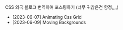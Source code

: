 
CSS 외국 블로그 번역하여 포스팅하기 (너무 귀찮은건 함정,,,,)

* [2023-06-07] Animating Css Grid
* [2023-06-09] Moving Backgrounds
